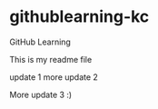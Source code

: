 # githublearning-kc
GitHub Learning


This is my readme file


update  1
more update 2

More update 3 :)